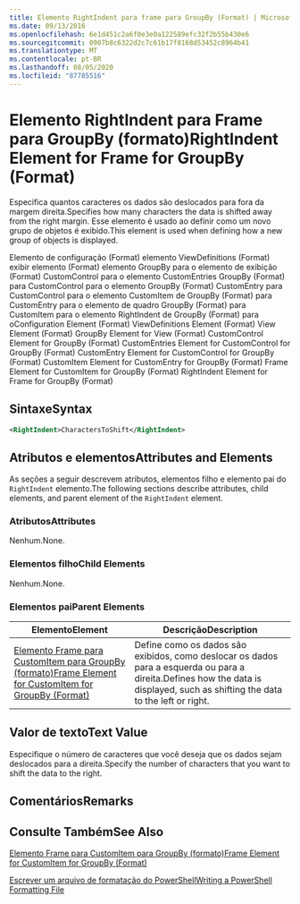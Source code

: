 ```yaml
---
title: Elemento RightIndent para frame para GroupBy (Format) | Microsoft Docs
ms.date: 09/13/2016
ms.openlocfilehash: 6e1d451c2a6f0e3e0a122589efc32f2b55b430e6
ms.sourcegitcommit: 0907b8c6322d2c7c61b17f8168d53452c8964b41
ms.translationtype: MT
ms.contentlocale: pt-BR
ms.lasthandoff: 08/05/2020
ms.locfileid: "87785516"
---
```

# <a name="rightindent-element-for-frame-for-groupby-format"></a><span data-ttu-id="7afb6-102">Elemento RightIndent para Frame para GroupBy (formato)</span><span class="sxs-lookup"><span data-stu-id="7afb6-102">RightIndent Element for Frame for GroupBy (Format)</span></span>

<span data-ttu-id="7afb6-103">Especifica quantos caracteres os dados são deslocados para fora da margem direita.</span><span class="sxs-lookup"><span data-stu-id="7afb6-103">Specifies how many characters the data is shifted away from the right margin.</span></span> <span data-ttu-id="7afb6-104">Esse elemento é usado ao definir como um novo grupo de objetos é exibido.</span><span class="sxs-lookup"><span data-stu-id="7afb6-104">This element is used when defining how a new group of objects is displayed.</span></span>

<span data-ttu-id="7afb6-105">Elemento de configuração (Format) elemento ViewDefinitions (Format) exibir elemento (Format) elemento GroupBy para o elemento de exibição (Format) CustomControl para o elemento CustomEntries GroupBy (Format) para CustomControl para o elemento GroupBy (Format) CustomEntry para CustomControl para o elemento CustomItem de GroupBy (Format) para CustomEntry para o elemento de quadro GroupBy (Format) para CustomItem para o elemento RightIndent de GroupBy (Format) para o</span><span class="sxs-lookup"><span data-stu-id="7afb6-105">Configuration Element (Format) ViewDefinitions Element (Format) View Element (Format) GroupBy Element for View (Format) CustomControl Element for GroupBy (Format) CustomEntries Element for CustomControl for GroupBy (Format) CustomEntry Element for CustomControl for GroupBy (Format) CustomItem Element for CustomEntry for GroupBy (Format) Frame Element for CustomItem for GroupBy (Format) RightIndent Element for Frame for GroupBy (Format)</span></span>

## <a name="syntax"></a><span data-ttu-id="7afb6-106">Sintaxe</span><span class="sxs-lookup"><span data-stu-id="7afb6-106">Syntax</span></span>

```xml
<RightIndent>CharactersToShift</RightIndent>
```

## <a name="attributes-and-elements"></a><span data-ttu-id="7afb6-107">Atributos e elementos</span><span class="sxs-lookup"><span data-stu-id="7afb6-107">Attributes and Elements</span></span>

<span data-ttu-id="7afb6-108">As seções a seguir descrevem atributos, elementos filho e elemento pai do `RightIndent` elemento.</span><span class="sxs-lookup"><span data-stu-id="7afb6-108">The following sections describe attributes, child elements, and parent element of the `RightIndent` element.</span></span>

### <a name="attributes"></a><span data-ttu-id="7afb6-109">Atributos</span><span class="sxs-lookup"><span data-stu-id="7afb6-109">Attributes</span></span>

<span data-ttu-id="7afb6-110">Nenhum.</span><span class="sxs-lookup"><span data-stu-id="7afb6-110">None.</span></span>

### <a name="child-elements"></a><span data-ttu-id="7afb6-111">Elementos filho</span><span class="sxs-lookup"><span data-stu-id="7afb6-111">Child Elements</span></span>

<span data-ttu-id="7afb6-112">Nenhum.</span><span class="sxs-lookup"><span data-stu-id="7afb6-112">None.</span></span>

### <a name="parent-elements"></a><span data-ttu-id="7afb6-113">Elementos pai</span><span class="sxs-lookup"><span data-stu-id="7afb6-113">Parent Elements</span></span>

|<span data-ttu-id="7afb6-114">Elemento</span><span class="sxs-lookup"><span data-stu-id="7afb6-114">Element</span></span>|<span data-ttu-id="7afb6-115">Descrição</span><span class="sxs-lookup"><span data-stu-id="7afb6-115">Description</span></span>|
|-------------|-----------------|
|[<span data-ttu-id="7afb6-116">Elemento Frame para CustomItem para GroupBy (formato)</span><span class="sxs-lookup"><span data-stu-id="7afb6-116">Frame Element for CustomItem for GroupBy (Format)</span></span>](./frame-element-for-customitem-for-groupby-format.md)|<span data-ttu-id="7afb6-117">Define como os dados são exibidos, como deslocar os dados para a esquerda ou para a direita.</span><span class="sxs-lookup"><span data-stu-id="7afb6-117">Defines how the data is displayed, such as shifting the data to the left or right.</span></span>|

## <a name="text-value"></a><span data-ttu-id="7afb6-118">Valor de texto</span><span class="sxs-lookup"><span data-stu-id="7afb6-118">Text Value</span></span>

<span data-ttu-id="7afb6-119">Especifique o número de caracteres que você deseja que os dados sejam deslocados para a direita.</span><span class="sxs-lookup"><span data-stu-id="7afb6-119">Specify the number of characters that you want to shift the data to the right.</span></span>

## <a name="remarks"></a><span data-ttu-id="7afb6-120">Comentários</span><span class="sxs-lookup"><span data-stu-id="7afb6-120">Remarks</span></span>

## <a name="see-also"></a><span data-ttu-id="7afb6-121">Consulte Também</span><span class="sxs-lookup"><span data-stu-id="7afb6-121">See Also</span></span>

[<span data-ttu-id="7afb6-122">Elemento Frame para CustomItem para GroupBy (formato)</span><span class="sxs-lookup"><span data-stu-id="7afb6-122">Frame Element for CustomItem for GroupBy (Format)</span></span>](./frame-element-for-customitem-for-groupby-format.md)

[<span data-ttu-id="7afb6-123">Escrever um arquivo de formatação do PowerShell</span><span class="sxs-lookup"><span data-stu-id="7afb6-123">Writing a PowerShell Formatting File</span></span>](./writing-a-powershell-formatting-file.md)
